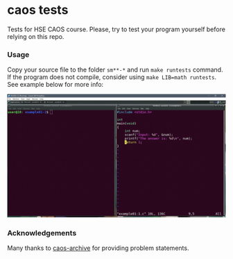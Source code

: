 # caos tests
 Tests for HSE CAOS course. Please, try to test your program yourself before relying on this repo.
 
### Usage
 Copy your source file to the folder `sm**-*` and run `make runtests` command. If the program does not compile, consider using `make LIB=math runtests`. See example below for more info:
 
 ![alt text](https://raw.githubusercontent.com/SergejVolkov/caos_tests/main/_img/example.gif)
 
### Acknowledgements
 Many thanks to [caos-archive](https://github.com/vvd170501/caos-archive) for providing problem statements.
 
